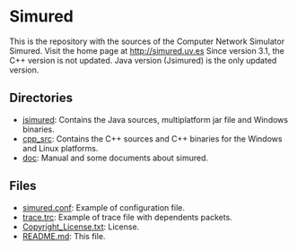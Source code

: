 Simured
=======

This is the repository with the sources of the Computer Network Simulator Simured.
Visit the home page at http://simured.uv.es
Since version 3.1, the C++ version is not updated.
Java version (Jsimured) is the only updated version.



Directories 
-----------

* [jsimured](jsimured): Contains the Java sources, multiplatform jar file and Windows binaries.
* [cpp_src](cpp_src): Contains the C++ sources and C++ binaries for the Windows and Linux platforms.
* [doc](doc): Manual and some documents about simured.


Files
-----

* [simured.conf](): Example of configuration file.
* [trace.trc](): Example of trace file with dependents packets.
* [Copyright\_License.txt](): License.
* [README.md](): This file.
